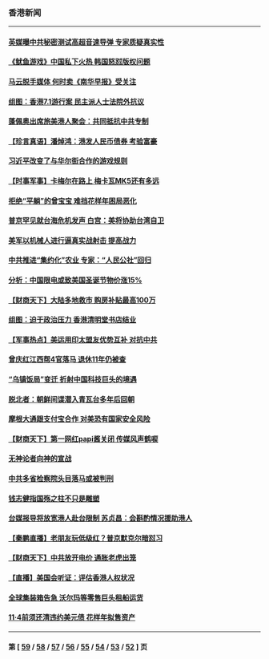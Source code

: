 ### 香港新闻
---
#### [英媒曝中共秘密测试高超音速导弹 专家质疑真实性](../../pages/ncid1349362/n13313845.md) 
#### [《鱿鱼游戏》中国私下火热 韩国怒怼版权问题](../../pages/ncid1349362/n13311269.md) 
#### [马云脱手媒体 何时卖《南华早报》受关注](../../pages/ncid1349362/n13311312.md) 
#### [组图：香港7.1游行案 民主派人士法院外抗议](../../pages/ncid1349362/n13312384.md) 
#### [蓬佩奥出席旅美港人聚会：共同抵抗中共专制](../../pages/ncid1349362/n13313404.md) 
#### [【珍言真语】潘焯鸿：港发人民币债券 考验富豪](../../pages/ncid1349362/n13311280.md) 
#### [习近平改变了与华尔街合作的游戏规则](../../pages/ncid1349362/n13309820.md) 
#### [【时事军事】卡梅尔在路上 梅卡瓦MK5还有多远](../../pages/ncid1349362/n13309013.md) 
#### [拒绝“平躺”的曾宝宝 难挡花样年困局恶化](../../pages/ncid1349362/n13309476.md) 
#### [普京罕见就台海危机发声 白宫：美将协助台湾自卫](../../pages/ncid1349362/n13308741.md) 
#### [美军以机械人进行逼真实战射击 提高战力](../../pages/ncid1349362/n13308893.md) 
#### [中共推进“集约化”农业 专家：“人民公社”回归](../../pages/ncid1349362/n13307857.md) 
#### [分析：中国限电或致美国圣诞节物价涨15%](../../pages/ncid1349362/n13299712.md) 
#### [【财商天下】大陆多地救市 购房补贴最高100万](../../pages/ncid1349362/n13308941.md) 
#### [组图：迫于政治压力 香港清明堂书店结业](../../pages/ncid1349362/n13308460.md) 
#### [【军事热点】美运用印太盟友优势互补 对抗中共](../../pages/ncid1349362/n13308362.md) 
#### [曾庆红江西帮4官落马 退休11年仍被查](../../pages/ncid1349362/n13308097.md) 
#### [“乌镇饭局”变迁 折射中国科技巨头的境遇](../../pages/ncid1349362/n13307822.md) 
#### [脱北者：朝鲜间谍潜入青瓦台多年后回朝](../../pages/ncid1349362/n13305767.md) 
#### [摩根大通跟支付宝合作 对美恐有国家安全风险](../../pages/ncid1349362/n13305659.md) 
#### [【财商天下】第一网红papi酱关闭 传媒风声鹤唳](../../pages/ncid1349362/n13307272.md) 
#### [无神论者向神的宣战](../../pages/ncid1349362/n13281535.md) 
#### [中共多省检察院头目落马或被判刑](../../pages/ncid1349362/n13305439.md) 
#### [钱志健指国殇之柱不只是雕塑](../../pages/ncid1349362/n13305608.md) 
#### [台媒报导将放宽港人赴台限制 苏贞昌：会斟酌情况援助港人](../../pages/ncid1349362/n13305603.md) 
#### [【秦鹏直播】老朋友玩低级红？普京默克尔暗怼习](../../pages/ncid1349362/n13305179.md) 
#### [【财商天下】中共放开电价 通胀老虎出笼](../../pages/ncid1349362/n13304655.md) 
#### [【直播】美国会听证：评估香港人权状况](../../pages/ncid1349362/n13304862.md) 
#### [全球集装箱告急 沃尔玛等零售巨头租船运货](../../pages/ncid1349362/n13304809.md) 
#### [11‧4前须还清违约美元债 花样年拟售资产](../../pages/ncid1349362/n13304766.md) 

---
#### 第 [ [59](./59.md) / [58](./58.md) / [57](./57.md) / [56](./56.md) / [55](./55.md) / [54](./54.md) / [53](./53.md) / [52](./52.md) ] 页
